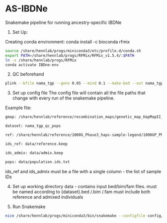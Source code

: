 # AS-IBDNe
Snakemake pipeline for running ancestry-specific IBDNe


1. Set Up:

Creating conda environment:
conda install -c bioconda rfmix

```bash
source /share/hennlab/progs/miniconda3/etc/profile.d/conda.sh
export PATH=/share/hennlab/progs/RFMix/RFMix_v1.5.4/:$PATH
ln -s /share/hennlab/progs/RFMix
conda activate IBDne-env
```


2. QC beforehand
```bash
plink --bfile nama_tgp --geno 0.05 --mind 0.1 --make-bed --out nama_tgp_qc
```

3. Set up config file
The config file will contain all the file paths that change with every run of the snakemake pipeline.

Example file:
```bash
gmap: /share/hennlab/reference/recombination_maps/genetic_map_HapMapII_GRCh37/

dataset: nama_tgp_qc_pops

ref: /share/hennlab/reference/1000G_Phase3_haps-sample-legend/1000GP_Phase3/1000GP_Phase3

ids_ref: data/reference.keep

ids_admix: data/admix.keep

pops: data/population.ids.txt
```

ids_ref and ids_admix must be a file with a single column - the list of sample IDs

4. Set up working directory
data - contains input bed/bim/fam files. must be named according to {dataset}.bed /.bim /.fam
  must include both reference and admixed individuals

5. Run Snakemake

```bash
nice /share/hennlab/progs/miniconda3/bin/snakemake --configfile config/config.yaml -j 10
```
